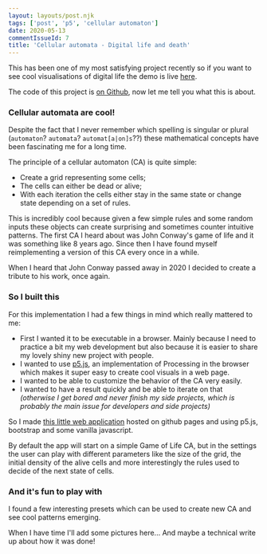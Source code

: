 ```yaml
---
layout: layouts/post.njk
tags: ['post', 'p5', 'cellular automaton']
date: 2020-05-13
commentIssueId: 7
title: 'Cellular automata - Digital life and death'
---
```


This has been one of my most satisfying project recently so if you want to see cool visualisations of digital life the demo is live [here](https://statox.github.io/p5-cellular-automaton/).

The code of this project is [on Github](https://github.com/statox/p5-cellular-automaton), now let me tell you what this is about.

### Cellular automata are cool!

Despite the fact that I never remember which spelling is singular or plural (`automaton`? `automata`? `automat[a|on]s`??) these mathematical concepts have been fascinating me for a long time.

The principle of a cellular automaton (CA) is quite simple:

- Create a grid representing some cells;
- The cells can either be dead or alive;
- With each iteration the cells either stay in the same state or change state depending on a set of rules.

This is incredibly cool because given a few simple rules and some random inputs these objects can create surprising and sometimes counter intuitive patterns.
The first CA I heard about was John Conway's game of life and it was something like 8 years ago. Since then I have found myself reimplementing a version of this CA every once in a while.

When I heard that John Conway passed away in 2020 I decided to create a tribute to his work, once again.

### So I built this

For this implementation I had a few things in mind which really mattered to me:

- First I wanted it to be executable in a browser. Mainly because I need to practice a bit my web development but also because it is easier to share my lovely shiny new project with people.
- I wanted to use [p5.js](https://p5js.org/), an implementation of Processing in the browser which makes it super easy to create cool visuals in a web page.
- I wanted to be able to customize the behavior of the CA very easily.
- I wanted to have a result quickly and be able to iterate on that _(otherwise I get bored and never finish my side projects, which is probably the main issue for developers and side projects)_

So I made [this little web application](https://statox.github.io/p5-cellular-automaton/) hosted on github pages and using p5.js, bootstrap and some vanilla javascript.

By default the app will start on a simple Game of Life CA, but in the settings the user can play with different parameters like the size of the grid, the initial density of the alive cells and more interestingly the rules used to decide of the next state of cells.

### And it's fun to play with

I found a few interesting presets which can be used to create new CA and see cool patterns emerging.

When I have time I'll add some pictures here... And maybe a technical write up about how it was done!
